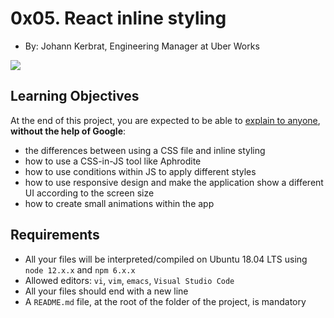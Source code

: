 # 0x05. React inline styling

-   By:  Johann Kerbrat, Engineering Manager at Uber Works

![](https://holbertonintranet.s3.amazonaws.com/uploads/medias/2019/12/a34a82f55aae6efeeb53.jpg?X-Amz-Algorithm=AWS4-HMAC-SHA256&X-Amz-Credential=AKIARDDGGGOU5BHMTQX4%2F20221017%2Fus-east-1%2Fs3%2Faws4_request&X-Amz-Date=20221017T220534Z&X-Amz-Expires=86400&X-Amz-SignedHeaders=host&X-Amz-Signature=fbddcb7e23feeebe6eba9161ace35e73bb2ffb7dd1c31fbd1fe0e3dee0b071bf)



## Learning Objectives

At the end of this project, you are expected to be able to  [explain to anyone](https://intranet.hbtn.io/rltoken/tygP123RYJk_Sq3Ye9IfKQ "explain to anyone"),  **without the help of Google**:

-   the differences between using a CSS file and inline styling
-   how to use a CSS-in-JS tool like Aphrodite
-   how to use conditions within JS to apply different styles
-   how to use responsive design and make the application show a different UI according to the screen size
-   how to create small animations within the app

## Requirements

-   All your files will be interpreted/compiled on Ubuntu 18.04 LTS using  `node 12.x.x`  and  `npm 6.x.x`
-   Allowed editors:  `vi`,  `vim`,  `emacs`,  `Visual Studio Code`
-   All your files should end with a new line
-   A  `README.md`  file, at the root of the folder of the project, is mandatory
